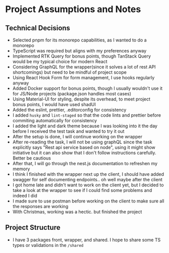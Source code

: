 # Project Assumptions and Notes

## Technical Decisions

- Selected pnpm for its monorepo capabilities, as I wanted to do a monorepo
- TypeScript was required but aligns with my preferences anyway
- Implemented RTK Query for bonus points, though TanStack Query would be my typical choice for modern React
- Considering GraphQL for the wrapper(since it solves a lot of rest API shortcomings) but need to be mindful of project scope
- Using React Hook Form for form management, I use hooks regularly anyway
- Added Docker support for bonus points, though I usually wouldn't use it for JS/Node projects (package.json handles
  most cases)
- Using Material-UI for styling, despite its overhead, to meet project bonus points, I would have used shadUI
- Added the eslint, prettier, .editorconfig for consistency
- I added `husky` and `lint-staged` so that the code lints and prettier before commiting automatically for consistency
- I added the light and dark theme because I was looking into it the day before I received the test task and wanted to
  try it out
- After the setup is done, I will continue working on the wrapper
- After re-reading the task, I will not be using graphQL since the task explicitly says "Rest api service based on node", using it might show initiative but it can also show that I don't follow instructions carefully. Better be cautious
- After that, I will go through the nest.js documentation to refreshen my memory
- I think I finished with the wrapper next up the client, I should have added swagger for self documenting endpoints.. oh well maybe after the client
- I got home late and didn't want to work on the client yet, but I decided to take a look at the wrapper to see if I could find some problems and indeed I did
- I made sure to use postman before working on the client to make sure all the responses are  working
- With Christmas, working was a hectic. but finished the project

## Project Structure

- I have 3 packages front, wrapper, and shared. I hope to share some TS types or validations in the `/shared`

